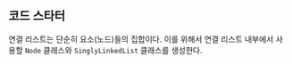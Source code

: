## 코드 스타터

연결 리스트는 단순히 요소(노드)들의 집합이다.
이를 위해서 연결 리스트 내부에서 사용할 `Node` 클래스와 `SinglyLinkedList` 클래스를 생성한다.
